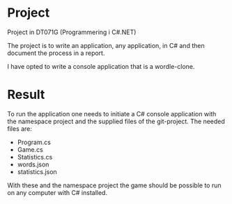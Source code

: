 # Project
Project in DT071G  (Programmering i C#.NET)

The project is to write an application, any application, in C# and then document the process in a report.

I have opted to write a console application that is a wordle-clone.

# Result

To run the application one needs to initiate a C# console application with the namespace project and the supplied files of the git-project.
The needed files are:
* Program.cs
* Game.cs
* Statistics.cs
* words.json
* statistics.json

With these and the namespace project the game should be possible to run on any computer with C# installed.